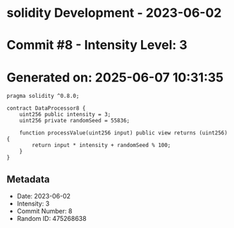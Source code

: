﻿# solidity Development - 2023-06-02
# Commit #8 - Intensity Level: 3
# Generated on: 2025-06-07 10:31:35
```solidity
pragma solidity ^0.8.0;

contract DataProcessor8 {
    uint256 public intensity = 3;
    uint256 private randomSeed = 55836;

    function processValue(uint256 input) public view returns (uint256) {
        return input * intensity + randomSeed % 100;
    }
}
```
## Metadata
- Date: 2023-06-02
- Intensity: 3
- Commit Number: 8
- Random ID: 475268638
